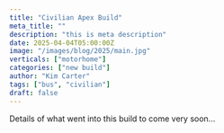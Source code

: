 ```yaml
---
title: "Civilian Apex Build"
meta_title: ""
description: "this is meta description"
date: 2025-04-04T05:00:00Z
image: "/images/blog/2025/main.jpg"
verticals: ["motorhome"]
categories: ["new build"]
author: "Kim Carter"
tags: ["bus", "civilian"]
draft: false
---
```


Details of what went into this build to come very soon...

